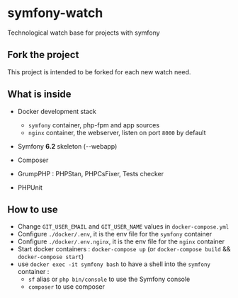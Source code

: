 # symfony-watch
Technological watch base for projects with symfony

## Fork the project

This project is intended to be forked for each new watch need.

## What is inside

- Docker development stack
  
  * `symfony` container, php-fpm and app sources
  * `nginx` container, the webserver, listen on port `8000` by default    

- Symfony **6.2** skeleton (--webapp)
- Composer
- GrumpPHP : PHPStan, PHPCsFixer, Tests checker
- PHPUnit

## How to use

* Change `GIT_USER_EMAIL` and `GIT_USER_NAME` values in `docker-compose.yml`
* Configure `./docker/.env`, it is the env file for the `symfony` container
* Configure `./docker/.env.nginx`, it is the env file for the `nginx` container
* Start docker containers : `docker-compose up` (or `docker-compose build` && `docker-compose start`)
* use `docker exec -it symfony bash` to have a shell into the `symfony` container :
    * `sf` alias or `php bin/console` to use the Symfony console
    * `composer` to use composer